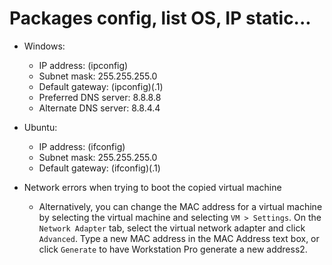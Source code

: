 # Packages config, list OS, IP static...

- Windows:
    * IP address: (ipconfig)
    * Subnet mask: 255.255.255.0
    * Default gateway: (ipconfig)(.1)
    * Preferred DNS server: 8.8.8.8
    * Alternate DNS server: 8.8.4.4

- Ubuntu:
    * IP address: (ifconfig)
    * Subnet mask: 255.255.255.0
    * Default gateway: (ifconfig)(.1)

- Network errors when trying to boot the copied virtual machine
   * Alternatively, you can change the MAC address for a virtual machine by selecting the virtual machine and selecting `VM > Settings`. On the `Network Adapter` tab, select the virtual network adapter and click `Advanced`. Type a new MAC address in the MAC Address text box, or click `Generate` to have Workstation Pro generate a new address2.
